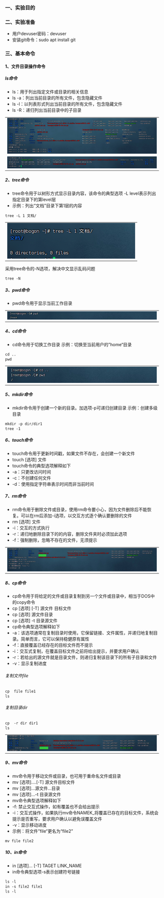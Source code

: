 ### 一、实验目的


### 二、实验准备
* 用户devuser密码：devuser
* 安装git命令：sudo apt install git

### 三、基本命令
#### 1、文件目录操作命令
##### ls命令
* ls：用于列出指定文件或目录的相关信息
* ls -a：列出当前目录的所有文件，包含隐藏文件
* ls -l：以列表形式列出当前目录的所有文件，包含隐藏文件
* ls -R：递归列出当前目录中的子目录
<table>
    <tr>
        <td><img src="./img/introduction/ls.png"/></td>
    </tr>
    <tr>
        <td><img src="./img/introduction/ls-2.png"/></td>
    </tr>
</table>

##### 2、tree命令
* tree命令用于以树形方式显示目录内容，该命令的典型选项 -L level表示列出指定目录下的第level层
* 示例：列出“文档”目录下第1层的内容
```
tree -L 1 文档/
```

<table>
    <tr>
        <td><img src="./img/introduction/tree.png"/></td>
    </tr>
</table>
采用tree命令的-N选项，解决中文显示乱码问题

```
tree -N
```



##### 3、pwd命令
* pwd命令用于显示当前工作目录
<table>
    <tr>
        <td><img src="./img/introduction/pwd.png"/></td>
    </tr>
</table>


##### 4、cd命令
* cd命令用于切换工作目录
示例：切换至当前用户的”home“目录
```agsl
cd ..
pwd
```

<table>
    <tr>
        <td><img src="./img/introduction/cd.png"/></td>
    </tr>
</table>

##### 5、mkdir命令
* mkdir命令用于创建一个新的目录。加选项-p可递归创建目录
示例：创建多级目录
```
mkdir -p dir/dir1
tree -1
```

##### 6、touch命令
* touch命令用于更新时间戳，如果文件不存在，会创建一个新文件
* touch [选项] 文件
* touch命令的典型选项解释如下
* -a：只更改访问时间
* -c：不创建任何文件
* -d：使用指定字符串表示时间而非当前时间

##### 7、rm命令
* rm命令用于删除文件或目录，使用rm命令要小心，因为文件删除后不能恢复。可以在rm后添加-i选项，以交互方式逐个确认要删除的文件
* rm [选项] 文件
* -i：交互的方式执行
* -r：递归地删除目录下的的内容，删除文件夹时必须加此选项
* -f：强制删除，忽略不存在的文件，无须提示
<table>
    <tr>
        <td><img src="./img/introduction/rm.png"/></td>
    </tr>
</table>


##### 8、cp命令
* cp命令用于将给定的文件或目录复制到另一个文件或目录中，相当于DOS中的copy命令
* cp [选项] [-T] 源文件 目标文件
* cp [选项] 源文件目录
* cp [选项] -t 目录源文件
* cp命令典型选项解释如下
* -a：该选项通常在复制目录时使用，它保留链接、文件属性，并递归地复制目录。简单而言，它可以保持稳健原有属性
* -f：直接覆盖已经存在的目标文件而不提示
* -i：交互式复制，在覆盖目标文件之前将给出提示，并要求用户确认
* -r：若给出的源文件就是目录文件，则递归复制该目录下的所有子目录和文件
* -v：显示复制进度
###### 复制文件file
```
cp  file file1
ls
```
###### 复制目录dir
```
cp  -r dir dir1
ls
```
<table>
    <tr>
        <td><img src="./img/introduction/cp.png"/></td>
    </tr>
</table>


##### 9、mv命令
* mv命令用于移动文件或目录，也可用于重命名文件或目录
* mv [选项]....[-T] 源文件目标文件
* mv [选项]...源文件...目录
* mv [选项]...-t 目录源文件
* mv命令典型选项解释如下
* -f: 禁止交互式操作，如有覆盖也不会给出提示
* -i：交互式操作，如果执行mv命令NAMEK_将覆盖已存在的目标文件，系统会提示是否重写，要求用户确认以避免误覆盖文件
* -v：显示移动进度
* 示例：将文件”file“更名为“file2”
```
mv file file2
```
##### 10、in命令
* in [选项]... [-T] TAGET LINK_NAME
* in命令典型选项-s表示创建符号链接
```
ls -l
in -s file2 file1
ls -l
```

